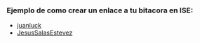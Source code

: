 ### Ejemplo de como crear un enlace a tu bitacora en ISE:

- [juanluck](https://github.com/juanluck/practicas-ISE)
- [JesusSalasEstevez](https://github.com/JesusSalasEstevez/practicas-ISE)
